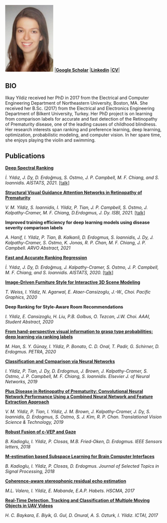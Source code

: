 
<img src="ilkayyildiz.jpg" width="154"/>   |[**Google Scholar**](https://scholar.google.com/citations?user=rXGU5mYAAAAJ&hl=en) |[**Linkedin**](https://www.linkedin.com/in/ilkay-y%C4%B1ld%C4%B1z/)  |<a href="Yildiz_CV_after_PhD.pdf">**CV**</a>|

## BIO

Ilkay Yildiz received her PhD in 2017 from the Electrical and Computer Engineering Department of Northeastern University, Boston, MA. She received her B.Sc. (2017) from the Electrical and Electronics Engineering Department of Bilkent University, Turkey. Her PhD project is on learning from comparison labels for accurate and fast detection of the Retinopathy of Prematurity disease, one of the leading causes of childhood blindness. Her research interests span ranking and preference learning, deep learning, optimization, probabilistic modeling, and computer vision. In her spare time, she enjoys playing the violin and swimming.

## Publications

[**Deep Spectral Ranking**](http://proceedings.mlr.press/v130/yildiz21a/yildiz21a.pdf)

*İ. Yıldız, J. Dy, D. Erdoğmuş, S. Ostmo, J. P. Campbell, M. F. Chiang, and S. Ioannidis. AISTATS, 2021.* [\[talk\]](https://www.youtube.com/watch?v=GZKGAlvvUGw)


[**Structural Visual Guidance Attention Networks in Retinopathy of Prematurity**]()

*V. M. Yildiz, S. Ioannidis, I. Yildiz, P. Tian, J. P. Campbell, S. Ostmo, J. Kalpathy-Cramer, M. F. Chiang, D.Erdogmus, J. Dy. ISBI, 2021.* [\[talk\]]()


**Improved training efficiency for deep learning models using disease severity comparison labels**

*A. Hanif, I. Yildiz, P. Tian, B. Kalkanli, D. Erdogmus, S. Ioannidis, J. Dy, J. Kalpathy-Cramer, S. Ostmo, K. Jonas, R. P. Chan, M. F. Chiang, J. P. Campbell. ARVO Abstract, 2021*


[**Fast and Accurate Ranking Regression**](https://ece.northeastern.edu/fac-ece/ioannidis/static/pdf/2020/C_YildizI_SpectralRanking_AISTATS_2020.pdf)

*İ. Yıldız, J. Dy, D. Erdoğmuş, J. Kalpathy-Cramer, S. Ostmo, J. P. Campbell, M. F. Chiang, and S. Ioannidis. AISTATS, 2020.* [\[talk\]](https://slideslive.com/38929956/fast-and-accurate-ranking-regression)


[**Image-Driven Furniture Style for Interactive 3D Scene Modeling**](https://onlinelibrary.wiley.com/doi/abs/10.1111/cgf.14126)

*T. Weiss, I. Yildiz, N. Agarwal, E. Ataer-Cansizoglu, J.-W., Choi. Pacific Graphics, 2020*


**Deep Ranking for Style-Aware Room Recommendations**

*I. Yildiz, E. Cansizoglu, H. Liu, P.B. Golbus, O. Tezcan, J.W. Choi. AAAI, Student Abstract, 2020*


[**From hand-perspective visual information to grasp type probabilities: deep learning via ranking labels**](https://dl.acm.org/doi/abs/10.1145/3316782.3316794)

*M. Han, S. Y. Günay, I. Yildiz, P. Bonato, C. D. Onal, T. Padir, G. Schirner, D. Erdogmus. PETRA, 2020*


[**Classification and Comparison via Neural Networks**](https://www.sciencedirect.com/science/article/abs/pii/S0893608019301777)

*I. Yildiz, P. Tian, J. Dy, D. Erdogmus, J. Brown, J. Kalpathy-Cramer, S. Ostmo, J. P. Campbell, M. F. Chiang, S. Ioannidis. Elsevier J. of Neural Networks, 2019*


[**Plus Disease in Retinopathy of Prematurity: Convolutional Neural Network Performance Using a Combined Neural Network and Feature Extraction Approach**](https://tvst.arvojournals.org/article.aspx?articleid=2761572)

*V. M. Yildiz, P. Tian, I. Yildiz, J. M. Brown, J. Kalpathy-Cramer, J. Dy, S. Ioannidis, D. Erdogmus, S. Ostmo, S. J. Kim, R. P. Chan. Translational Vision Science & Technology, 2019*


[**Robust Fusion of c-VEP and Gaze**](https://ieeexplore.ieee.org/abstract/document/8515115)

*B. Kadioglu, I. Yildiz, P. Closas, M.B. Fried-Oken, D. Erdogmus. IEEE Sensors letters, 2018*


[**M-estimation based Subspace Learning for Brain Computer Interfaces**](https://ieeexplore.ieee.org/abstract/document/8471173)

*B. Kadioglu, I. Yildiz, P. Closas, D. Erdogmus. Journal of Selected Topics in Signal Processing, 2018*


[**Coherence-aware stereophonic residual echo estimation**](https://ieeexplore.ieee.org/abstract/document/7895585)

*M.L. Valero, I. Yildiz, E. Mabande, E.A.P. Habets. HSCMA, 2017*


[**Real-Time Detection, Tracking and Classification of Multiple Moving Objects in UAV Videos**](https://ieeexplore.ieee.org/abstract/document/8372048)

*H. C. Baykara, E. Biyik, G. Gul, D. Onural, A. S. Ozturk, I. Yildiz. ICTAI, 2017*



